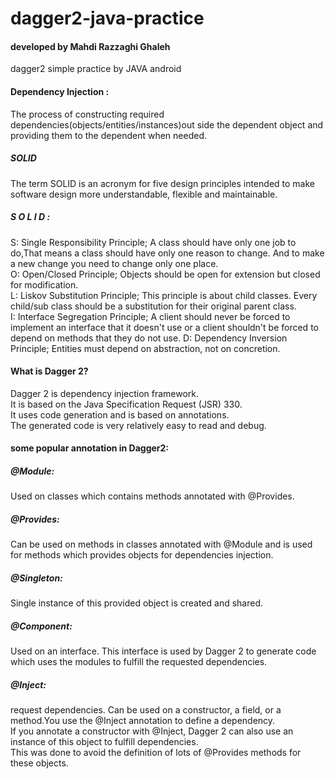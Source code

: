 # dagger2-java-practice

#### developed by **Mahdi Razzaghi Ghaleh**
dagger2 simple practice by JAVA android

#### Dependency Injection :
The process of constructing required dependencies(objects/entities/instances)out side the dependent object and providing them to the dependent when needed.

##### SOLID
The term SOLID is an acronym for five design principles intended to make software design more understandable, flexible and maintainable.
##### S O L I D :
S: Single Responsibility Principle; A class should have only one job to do,That means a class should have only one reason to change. And to make a new change you need to change only one place.  
O: Open/Closed Principle; Objects should be open for extension but closed for modification.  
L: Liskov Substitution Principle; This principle is about child classes. Every child/sub class should be a substitution for their original parent class.  
I: Interface Segregation Principle; A client should never be forced to implement an interface that it doesn't use or a client shouldn't be forced to depend on methods that they do not use.
D: Dependency Inversion Principle; Entities must depend on abstraction, not on concretion.

#### What is Dagger 2?
Dagger 2 is dependency injection framework.  
It is based on the Java Specification Request (JSR) 330.  
It uses code generation and is based on annotations.  
The generated code is very relatively easy to read and debug.

#### some popular annotation in Dagger2:

##### @Module:
Used on classes which contains methods annotated with @Provides.

##### @Provides:
Can be used on methods in classes annotated with @Module and is used for methods which provides objects for dependencies injection.

##### @Singleton:
Single instance of this provided object is created and shared.

##### @Component:
Used on an interface.
This interface is used by Dagger 2 to generate code which uses the modules to fulfill the requested dependencies.

##### @Inject:
request dependencies. Can be used on a constructor, a field, or a method.You use the @Inject annotation to define a dependency.  
 If you annotate a constructor with @Inject, Dagger 2 can also use an instance of this object to fulfill dependencies.  
 This was done to avoid the definition of lots of @Provides methods for these objects.

